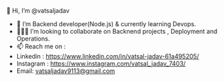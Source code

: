 👋 Hi, I’m @vatsaljadav
- 🌱 I’m Backend developer(Node.js) & currently learning Devops.
- 👨🏼‍💻 I’m looking to collaborate on Backnend projects , Deployment and Operations.  
- 📫 Reach me on :
- Linkedin : https://www.linkedin.com/in/vatsal-jadav-61a495205/
- Instagram : https://www.instagram.com/vatsal_jadav_7403/
- Email: vatsaljadav9113@gmail.com
